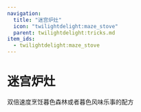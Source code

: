 ```yaml
---
navigation:
  title: "迷宫炉灶"
  icon: "twilightdelight:maze_stove"
  parent: twilightdelight:tricks.md
item_ids:
  - twilightdelight:maze_stove
---
```


# 迷宫炉灶

双倍速度烹饪暮色森林或者暮色风味乐事的配方



<Recipe id="twilightdelight:maze_stove" />

